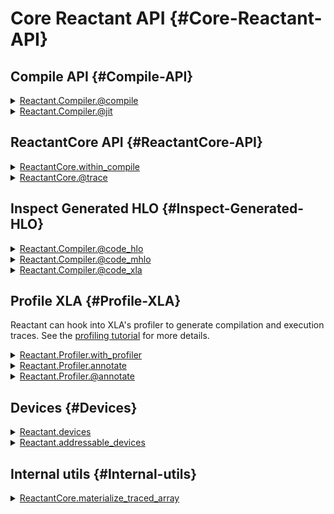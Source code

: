 


# Core Reactant API {#Core-Reactant-API}

## Compile API {#Compile-API}
<details class='jldocstring custom-block' >
<summary><a id='Reactant.Compiler.@compile' href='#Reactant.Compiler.@compile'><span class="jlbinding">Reactant.Compiler.@compile</span></a> <Badge type="info" class="jlObjectType jlMacro" text="Macro" /></summary>



```julia
@compile [optimize = ...] [no_nan = <true/false>] [sync = <true/false>] f(args...)
```



<Badge type="info" class="source-link" text="source"><a href="https://github.com/EnzymeAD/Reactant.jl/blob/c1a1e1dc3b6985fead24f05e7d04139ed0a37df0/src/Compiler.jl#L2017-L2019" target="_blank" rel="noreferrer">source</a></Badge>

</details>

<details class='jldocstring custom-block' >
<summary><a id='Reactant.Compiler.@jit' href='#Reactant.Compiler.@jit'><span class="jlbinding">Reactant.Compiler.@jit</span></a> <Badge type="info" class="jlObjectType jlMacro" text="Macro" /></summary>



```julia
@jit [optimize = ...] [no_nan = <true/false>] [sync = <true/false>] f(args...)
```


Run @compile f(args..) then immediately execute it


<Badge type="info" class="source-link" text="source"><a href="https://github.com/EnzymeAD/Reactant.jl/blob/c1a1e1dc3b6985fead24f05e7d04139ed0a37df0/src/Compiler.jl#L2041-L2045" target="_blank" rel="noreferrer">source</a></Badge>

</details>


## ReactantCore API {#ReactantCore-API}
<details class='jldocstring custom-block' >
<summary><a id='ReactantCore.within_compile' href='#ReactantCore.within_compile'><span class="jlbinding">ReactantCore.within_compile</span></a> <Badge type="info" class="jlObjectType jlFunction" text="Function" /></summary>



```julia
within_compile()
```


Returns true if this function is executed in a Reactant compilation context, otherwise false.


<Badge type="info" class="source-link" text="source"><a href="https://github.com/EnzymeAD/Reactant.jl/blob/c1a1e1dc3b6985fead24f05e7d04139ed0a37df0/lib/ReactantCore/src/ReactantCore.jl#L35-L39" target="_blank" rel="noreferrer">source</a></Badge>

</details>

<details class='jldocstring custom-block' >
<summary><a id='ReactantCore.@trace' href='#ReactantCore.@trace'><span class="jlbinding">ReactantCore.@trace</span></a> <Badge type="info" class="jlObjectType jlMacro" text="Macro" /></summary>



```julia
@trace <expr>
```


Converts certain expressions like control flow into a Reactant friendly form. Importantly, if no traced value is found inside the expression, then there is no overhead.

**Currently Supported**
- `if` conditions (with `elseif` and other niceties) (`@trace if ...`)
  
- `if` statements with a preceeding assignment (`@trace a = if ...`) (note the positioning of the macro needs to be before the assignment and not before the `if`)
  
- `for` statements with a single induction variable iterating over a syntactic `StepRange` of integers.
  

**Special Considerations**
- Apply `@trace` only at the outermost `if`. Nested `if` statements will be automatically expanded into the correct form.
  

**Extended Help**

**Caveats (Deviations from Core Julia Semantics)**

**New variables introduced**

```julia
@trace if x > 0
    y = x + 1
    p = 1
else
    y = x - 1
end
```


In the outer scope `p` is not defined if `x ≤ 0`. However, for the traced version, it is defined and set to a dummy value.

**Short Circuiting Operations**

```julia
@trace if x > 0 && z > 0
    y = x + 1
else
    y = x - 1
end
```


`&&` and `||` are short circuiting operations. In the traced version, we replace them with `&` and `|` respectively.

**Type-Unstable Branches**

```julia
@trace if x > 0
    y = 1.0f0
else
    y = 1.0
end
```


This will not compile since `y` is a `Float32` in one branch and a `Float64` in the other. You need to ensure that all branches have the same type.

Another example is the following for loop which changes the type of `x` between iterations.

```julia
x = ... # ConcreteRArray{Int64, 1}
for i in 1f0:0.5f0:10f0
    x = x .+ i # ConcreteRArray{Float32, 1}
end
```


**Certain Symbols are Reserved**

Symbols like [:(:), :nothing, :missing, :Inf, :Inf16, :Inf32, :Inf64, :Base, :Core] are not allowed as variables in `@trace` expressions. While certain cases might work but these are not guaranteed to work. For example, the following will not work:

```julia
function fn(x)
    nothing = sum(x)
    @trace if nothing > 0
        y = 1.0
    else
        y = 2.0
    end
    return y, nothing
end
```



<Badge type="info" class="source-link" text="source"><a href="https://github.com/EnzymeAD/Reactant.jl/blob/c1a1e1dc3b6985fead24f05e7d04139ed0a37df0/lib/ReactantCore/src/ReactantCore.jl#L43-L130" target="_blank" rel="noreferrer">source</a></Badge>

</details>


## Inspect Generated HLO {#Inspect-Generated-HLO}
<details class='jldocstring custom-block' >
<summary><a id='Reactant.Compiler.@code_hlo' href='#Reactant.Compiler.@code_hlo'><span class="jlbinding">Reactant.Compiler.@code_hlo</span></a> <Badge type="info" class="jlObjectType jlMacro" text="Macro" /></summary>



```julia
@code_hlo [optimize = ...] [no_nan = <true/false>] f(args...)
```


See also [`@code_xla`](/api/api#Reactant.Compiler.@code_xla), [`@code_mhlo`](/api/api#Reactant.Compiler.@code_mhlo).


<Badge type="info" class="source-link" text="source"><a href="https://github.com/EnzymeAD/Reactant.jl/blob/c1a1e1dc3b6985fead24f05e7d04139ed0a37df0/src/Compiler.jl#L1909-L1913" target="_blank" rel="noreferrer">source</a></Badge>

</details>

<details class='jldocstring custom-block' >
<summary><a id='Reactant.Compiler.@code_mhlo' href='#Reactant.Compiler.@code_mhlo'><span class="jlbinding">Reactant.Compiler.@code_mhlo</span></a> <Badge type="info" class="jlObjectType jlMacro" text="Macro" /></summary>



```julia
@code_mhlo [optimize = ...] [no_nan = <true/false>] f(args...)
```


Similar to `@code_hlo`, but prints the module after running the XLA compiler.

See also [`@code_xla`](/api/api#Reactant.Compiler.@code_xla), [`@code_hlo`](/api/api#Reactant.Compiler.@code_hlo).


<Badge type="info" class="source-link" text="source"><a href="https://github.com/EnzymeAD/Reactant.jl/blob/c1a1e1dc3b6985fead24f05e7d04139ed0a37df0/src/Compiler.jl#L1943-L1949" target="_blank" rel="noreferrer">source</a></Badge>

</details>

<details class='jldocstring custom-block' >
<summary><a id='Reactant.Compiler.@code_xla' href='#Reactant.Compiler.@code_xla'><span class="jlbinding">Reactant.Compiler.@code_xla</span></a> <Badge type="info" class="jlObjectType jlMacro" text="Macro" /></summary>



```julia
@code_xla [optimize = ...] [no_nan = <true/false>] f(args...)
```


Similar to `@code_hlo`, but prints the HLO module.

See also [`@code_mhlo`](/api/api#Reactant.Compiler.@code_mhlo), [`@code_hlo`](/api/api#Reactant.Compiler.@code_hlo).


<Badge type="info" class="source-link" text="source"><a href="https://github.com/EnzymeAD/Reactant.jl/blob/c1a1e1dc3b6985fead24f05e7d04139ed0a37df0/src/Compiler.jl#L1979-L1985" target="_blank" rel="noreferrer">source</a></Badge>

</details>


## Profile XLA {#Profile-XLA}

Reactant can hook into XLA&#39;s profiler to generate compilation and execution traces. See the [profiling tutorial](/tutorials/profiling#profiling) for more details.
<details class='jldocstring custom-block' >
<summary><a id='Reactant.Profiler.with_profiler' href='#Reactant.Profiler.with_profiler'><span class="jlbinding">Reactant.Profiler.with_profiler</span></a> <Badge type="info" class="jlObjectType jlFunction" text="Function" /></summary>



```julia
with_profiler(f, trace_output_dir::String; trace_device=true, trace_host=true, create_perfetto_link=false)
```


Runs the provided function under a profiler for XLA (similar to [JAX&#39;s profiler](https://jax.readthedocs.io/en/latest/profiling.html)). The traces will be exported in the provided folder and can be seen using tools like [perfetto.dev](https://ui.perfetto.dev). It will return the return values from the function. The `create_perfetto_link` parameter can be used to automatically generate a perfetto url to visualize the trace.

```julia
compiled_func = with_profiler("./traces") do
    @compile sync=true myfunc(x, y, z)
end

with_profiler("./traces/") do
    compiled_func(x, y, z)
end
```


::: tip Note

When profiling compiled functions make sure to [`Reactant.Compiler.@compile`](/api/api#Reactant.Compiler.@compile) with the `sync=true` option so that the compiled execution is captured by the profiler.

:::


<Badge type="info" class="source-link" text="source"><a href="https://github.com/EnzymeAD/Reactant.jl/blob/c1a1e1dc3b6985fead24f05e7d04139ed0a37df0/src/Profiler.jl#L6-L28" target="_blank" rel="noreferrer">source</a></Badge>

</details>

<details class='jldocstring custom-block' >
<summary><a id='Reactant.Profiler.annotate' href='#Reactant.Profiler.annotate'><span class="jlbinding">Reactant.Profiler.annotate</span></a> <Badge type="info" class="jlObjectType jlFunction" text="Function" /></summary>



```julia
annotate(f, name, [level=TRACE_ME_LEVEL_CRITICAL])
```


Generate an annotation in the current trace.


<Badge type="info" class="source-link" text="source"><a href="https://github.com/EnzymeAD/Reactant.jl/blob/c1a1e1dc3b6985fead24f05e7d04139ed0a37df0/src/Profiler.jl#L70-L74" target="_blank" rel="noreferrer">source</a></Badge>

</details>

<details class='jldocstring custom-block' >
<summary><a id='Reactant.Profiler.@annotate' href='#Reactant.Profiler.@annotate'><span class="jlbinding">Reactant.Profiler.@annotate</span></a> <Badge type="info" class="jlObjectType jlMacro" text="Macro" /></summary>



```julia
@annotate [name] function foo(a, b, c)
    ...
end
```


The created function will generate an annotation in the captured XLA profiles.


<Badge type="info" class="source-link" text="source"><a href="https://github.com/EnzymeAD/Reactant.jl/blob/c1a1e1dc3b6985fead24f05e7d04139ed0a37df0/src/Profiler.jl#L86-L92" target="_blank" rel="noreferrer">source</a></Badge>

</details>


## Devices {#Devices}
<details class='jldocstring custom-block' >
<summary><a id='Reactant.devices' href='#Reactant.devices'><span class="jlbinding">Reactant.devices</span></a> <Badge type="info" class="jlObjectType jlFunction" text="Function" /></summary>



```julia
devices(backend::String)
devices(backend::XLA.AbstractClient = XLA.default_backend())
```


Return a list of devices available for the given client.


<Badge type="info" class="source-link" text="source"><a href="https://github.com/EnzymeAD/Reactant.jl/blob/c1a1e1dc3b6985fead24f05e7d04139ed0a37df0/src/Devices.jl#L1-L6" target="_blank" rel="noreferrer">source</a></Badge>

</details>

<details class='jldocstring custom-block' >
<summary><a id='Reactant.addressable_devices' href='#Reactant.addressable_devices'><span class="jlbinding">Reactant.addressable_devices</span></a> <Badge type="info" class="jlObjectType jlFunction" text="Function" /></summary>



```julia
addressable_devices(backend::String)
addressable_devices(backend::XLA.AbstractClient = XLA.default_backend())
```


Return a list of addressable devices available for the given client.


<Badge type="info" class="source-link" text="source"><a href="https://github.com/EnzymeAD/Reactant.jl/blob/c1a1e1dc3b6985fead24f05e7d04139ed0a37df0/src/Devices.jl#L11-L16" target="_blank" rel="noreferrer">source</a></Badge>

</details>


## Internal utils {#Internal-utils}
<details class='jldocstring custom-block' >
<summary><a id='ReactantCore.materialize_traced_array' href='#ReactantCore.materialize_traced_array'><span class="jlbinding">ReactantCore.materialize_traced_array</span></a> <Badge type="info" class="jlObjectType jlFunction" text="Function" /></summary>



```julia
materialize_traced_array(AbstractArray{<:TracedRNumber})::TracedRArray
```


Given an AbstractArray{TracedRNumber}, return or create an equivalent TracedRArray.


<Badge type="info" class="source-link" text="source"><a href="https://github.com/EnzymeAD/Reactant.jl/blob/c1a1e1dc3b6985fead24f05e7d04139ed0a37df0/lib/ReactantCore/src/ReactantCore.jl#L532-L537" target="_blank" rel="noreferrer">source</a></Badge>

</details>

